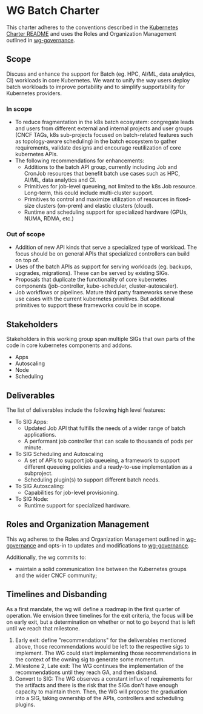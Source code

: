 # WG Batch Charter

This charter adheres to the conventions described in the [Kubernetes Charter README] and uses
the Roles and Organization Management outlined in [wg-governance].

[Kubernetes Charter README]: /committee-steering/governance/README.md

## Scope

Discuss and enhance the support for Batch (eg. HPC, AI/ML, data analytics, CI)
workloads in core Kubernetes. We want to unify the way users deploy batch
workloads to improve portability and to simplify supportability for Kubernetes
providers.

### In scope

- To reduce fragmentation in the k8s batch ecosystem: congregate leads and users from
  different external and internal projects and user groups (CNCF TAGs, k8s sub-projects
  focused on batch-related features such as topology-aware scheduling) in the batch ecosystem to
  gather requirements, validate designs and encourage reutilization of core kubernetes APIs.
- The following recommendations for enhancements:
  - Additions to the batch API group, currently including Job and CronJob resources
    that benefit batch use cases such as HPC, AI/ML, data analytics and CI.
  - Primitives for job-level queueing, not limited to the k8s Job resource. Long-term,
    this could include multi-cluster support.
  - Primitives to control and maximize utilization of resources in fixed-size clusters
    (on-prem) and elastic clusters (cloud).
  - Runtime and scheduling support for specialized hardware (GPUs, NUMA, RDMA, etc.)

### Out of scope

- Addition of new API kinds that serve a specialized type of workload. The focus
  should be on general APIs that specialized controllers can build on top of.
- Uses of the batch APIs as support for serving workloads (eg. backups,
  upgrades, migrations). These can be served by existing SIGs.
- Proposals that duplicate the functionality of core kubernetes components
  (job-controller, kube-scheduler, cluster-autoscaler).
- Job workflows or pipelines. Mature third party frameworks serve these
  use cases with the current kubernetes primitives. But additional primitives
  to support these frameworks could be in scope.

## Stakeholders

Stakeholders in this working group span multiple SIGs that own parts of the
code in core kubernetes components and addons.

- Apps
- Autoscaling
- Node
- Scheduling

## Deliverables

The list of deliverables include the following high level features:

- To SIG Apps:
  - Updated Job API that fulfills the needs of a wider range of batch applications.
  - A performant job controller that can scale to thousands of pods per minute.
- To SIG Scheduling and Autoscaling
  - A set of APIs to support job queueing, a framework to support different
    queueing policies and a ready-to-use implementation as a subproject.
  - Scheduling plugin(s) to support different batch needs.
- To SIG Autoscaling:
  - Capabilities for job-level provisioning.
- To SIG Node:
  - Runtime support for specialized hardware.

## Roles and Organization Management

This wg adheres to the Roles and Organization Management outlined in [wg-governance]
and opts-in to updates and modifications to [wg-governance].

[wg-governance]: /committee-steering/governance/wg-governance.md

Additionally, the wg commits to:

- maintain a solid communication line between the Kubernetes groups and the wider CNCF community;

## Timelines and Disbanding

As a first mandate, the wg will define a roadmap in the first quarter
of operation. We envision three timelines for the exit criteria, the focus will
be on early exit, but a determination on whether or not to go beyond
that is left until we reach that milestone.

1. Early exit: define "recommendations" for the deliverables mentioned above, those
   recommendations would be left to the respective sigs to implement. The WG could
   start implementing those recommendations in the context of the owning sig to generate
   some momentum.
2. Milestone 2, Late exit: The WG continues the implementation of the recommendations until they reach GA,
   and then disband.
2. Convert to SIG: The WG observes a constant influx of requirements for the artifacts and there
   is the risk that the SIGs don't have enough capacity to maintain them.
   Then, the WG will propose the graduation into a SIG, taking ownership of the
   APIs, controllers and scheduling plugins.
